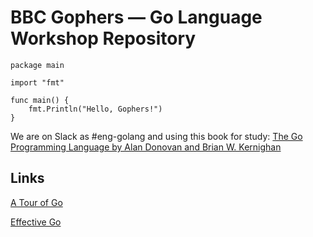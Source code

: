 # BBC Gophers — Go Language Workshop Repository

```
package main

import "fmt"

func main() {
	fmt.Println("Hello, Gophers!")
}
```

We are on Slack as #eng-golang and using this book for study: [The Go Programming Language by Alan Donovan and Brian W. Kernighan](https://www.amazon.co.uk/Programming-Language-Addison-Wesley-Professional-Computing/dp/0134190440/)

## Links

[A Tour of Go](https://tour.golang.org/welcome/1)

[Effective Go](https://golang.org/doc/effective_go.html)
